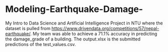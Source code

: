 # Modeling-Earthquake-Damage-
My Intro to Data Science and Artificial Intelligence Project in NTU where the dataset is pulled from https://www.drivendata.org/competitions/57/nepal-earthquake/.
My team was able to achieve a 71.1% accuracy in predicting the damage_grade of a building. 
The output.xlsx is the submitted predictions of the test_values.csv.
